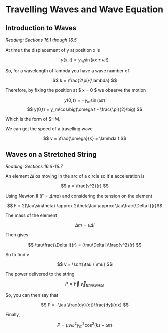 # Travelling Waves and Wave Equation

## Introduction to Waves

*Reading: Sections 16.1 though 16.5*

At time t the displacement of y at position x is

$$ y(x, t) = y_m\sin(kx \pm \omega t) $$

So, for a wavelength of lambda you have a wave number of 

$$ k = \frac{2\pi}{\lambda} $$

Therefore, by fixing the position at $ x = 0 $ we observe the motion

$$ y(0,t) = -y_m\sin(\omega t) $$
$$ y(0,t) = y_m\cos\big(\omega t - \frac{\pi}{2}\big) $$

Which is the form of SHM.

We can get the speed of a travelling wave

$$ v = \frac{\omega}{k} = \lambda f $$

## Waves on a Stretched String 

*Reading: Sections 16.6-16.7*

An element $\Delta l$ os moving in the arc of a circle so it's acceleration is

$$ a = \frac{v^2}{r} $$

Using Newton II ($F = \Delta ma$) and considering the tension on the element

$$ F = 2(\tau\sin\theta) \approx 2\theta\tau \approx \tau\frac{\Delta l}{r}$$

The mass of the element

$$ \Delta m = \mu \Delta l $$

Then gives

$$ \tau\frac{\Delta l}{r} = (\mu\Delta l)\frac{v^2}{r} $$

So to find $v$

$$ v = \sqrt{\tau / \mu} $$

The power delivered to the string

$$ P = \vec{F}\ \vec{v}_{transverse} $$

So, you can then say that

$$ P = -\tau \frac{dy}{dt}\frac{dy}{dx} $$

Finally,

$$P = \mu v \omega^2 y^2_m \cos^2 (ks - \omega t)$$

